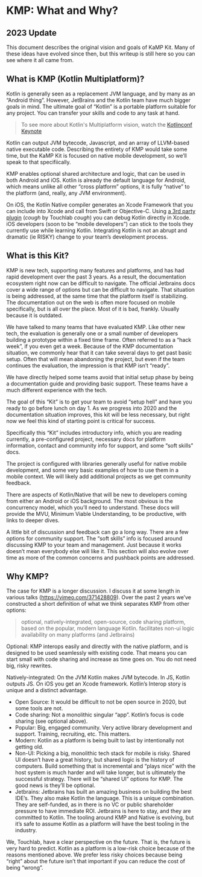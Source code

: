# KMP: What and Why?

## 2023 Update

This document describes the original vision and goals of KaMP Kit. Many of these ideas have evolved since then, but this
writeup is still here so you can see where it all came from.

## What is KMP (Kotlin Multiplatform)?

Kotlin is generally seen as a replacement JVM language, and by many as an “Android thing”. However, JetBrains and the
Kotlin team have much bigger goals in mind. The ultimate goal of “Kotlin” is a portable platform suitable for any
project.
You can transfer your skills and code to any task at hand.

> To see more about Kotlin's Multiplatform vision, watch the [Kotlinconf Keynote](https://youtu.be/0xKTM0A8gdI)

Kotlin can output JVM bytecode, Javascript, and an array of LLVM-based native executable code. Describing the entirety
of KMP would take some time, but the KaMP Kit is focused on native mobile development, so we’ll speak to that
specifiically.

KMP enables optional shared architecture and logic, that can be used in both Android and iOS. Kotlin is already the
default
language for Android, which means unlike all other “cross platform” options, it is fully “native” to the platform (and,
really, any JVM environment).

On iOS, the Kotlin Native compiler generates an Xcode Framework that you can include into Xcode and call from Swift or
Objective-C. Using [a 3rd party plugin](https://github.com/touchlab/xcode-kotlin) (*cough* by Touchlab *cough*) you can
debug Kotlin directly in Xcode. iOS developers (soon to be “mobile developers”) can stick to the tools they currently
use while learning Kotlin.
Integrating Kotlin is not an abrupt and dramatic (ie RISKY) change to your team’s development process.

## What is this Kit?

KMP is new tech, supporting many features and platforms, and has had rapid development over the past 3 years. As a
result, the documentation ecosystem right now can be difficult to navigate. The official Jetbrains docs cover a wide
range of options but can be difficult to navigate. That situation is being addressed, at the same time that the platform
itself is stabilizing. The documentation out on the web is often more focused on mobile specifically, but is all over
the place. Most of it is bad, frankly. Usually because it is outdated.

We have talked to many teams that have evaluated KMP. Like other new tech, the evaluation is generally one or a small
number of developers building a prototype within a fixed time frame. Often referred to as a “hack week”, if you even get
a week. Because of the KMP documentation situation, we commonly hear that it can take several days to get past basic
setup. Often that will mean abandoning the project, but even if the team continues the evaluation, the impression is
that KMP isn’t “ready”.

We have directly helped some teams avoid that initial setup phase by being a documentation guide and providing basic
support. These teams have a much different experience with the tech.

The goal of this “Kit” is to get your team to avoid “setup hell” and have you ready to go before lunch on day 1. 
As we progress into 2020 and the documentation situation improves, this kit will be less necessary, but right now we 
feel this kind of starting point is critical for success.

Specifically this “Kit” includes introductory info, which you are reading currently, a pre-configured project, necessary 
docs for platform information, contact and community info for support, and some “soft skills” docs.

The project is configured with libraries generally useful for native mobile development, and some very basic examples
of how to use them in a mobile context. We will likely add additional projects as we get community feedback.

There are aspects of Kotlin/Native that will be new to developers coming from either an Android or iOS background. The
most obvious is the concurrency model, which you’ll need to understand. These docs will provide the MVU, Minimum Viable
Understanding, to be productive, with links to deeper dives.

A little bit of discussion and feedback can go a long way. There are a few options for community support.
The “soft skills” info is focused around discussing KMP to your team and management. Just because it works doesn’t mean
everybody else will like it. This section will also evolve over time as more of the common concerns and pushback points
are addressed.

## Why KMP?

The case for KMP is a longer discussion. I discuss it at some length in various talks (https://vimeo.com/371428809).
Over the past 2 years we’ve constructed a short definition of what we think separates KMP from other options:

> optional, natively-integrated, open-source, code sharing platform, based on the popular, modern language Kotlin.
> facilitates non-ui logic availability on many platforms (and Jetbrains)

Optional: KMP interops easily and directly with the native platform, and is designed to be used seamlessly with existing
code. That means you can start small with code sharing and increase as time goes on. You do not need big, risky
rewrites.

Natively-integrated: On the JVM Kotlin makes JVM bytecode. In JS, Kotlin outputs JS. On iOS you get an Xcode framework.
Kotlin’s Interop story is unique and a distinct advantage.

* Open Source: It would be difficult to not be open source in 2020, but some tools are not.
* Code sharing: Not a monolithic singular “app”. Kotlin’s focus is code sharing (see optional above).
* Popular: Big, engaged community. Very active library development and support. Training, recruiting, etc. This matters.
* Modern: Kotlin as a platform is being built to last by intentionally not getting old.
* Non-UI: Picking a big, monolithic tech stack for mobile is risky. Shared UI doesn’t have a great history, but shared
  logic is the history of computers. Build something that is incremental and “plays nice” with the host system is much
  harder and will take longer, but is ultimately the successful strategy. There will be “shared UI” options for KMP. The
  good news is they’ll be optional.
* Jetbrains: Jetbrains has built an amazing business on building the best IDE’s. They also make Kotlin the language.
  This is a unique combination. They are self-funded, as in there is no VC or public shareholder pressure to have
  immediate ROI. Jetbrains is here to stay, and they are committed to Kotlin. The tooling around KMP and Native is
  evolving,
  but it’s safe to assume Kotlin as a platform will have the best tooling in the industry.

We, Touchlab, have a clear perspective on the future. That is, the future is very hard to predict. Kotlin as a platform
is a low-risk choice because of the reasons mentioned above. We prefer less risky choices because being “right” about
the future isn’t that important if you can reduce the cost of being “wrong”.
